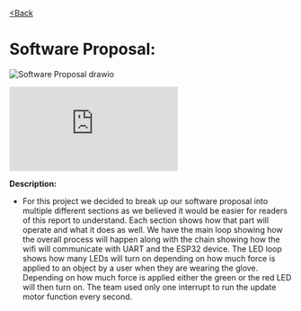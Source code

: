 [<Back](https://team-208-github-io.github.io/Team-208/)

# Software Proposal: 

![Software Proposal drawio](https://user-images.githubusercontent.com/122709159/221672865-13ffddee-1672-40e5-96d5-aaabdc75f1db.png)

![Software Proposal.pdf](https://github.com/Team-208-github-io/Team-208/files/10843849/Software.Proposal.drawio.pdf)

**Description:**
* For this project we decided to break up our software proposal into multiple different sections as we believed it would be easier for readers of this report to understand\. Each section shows how that part will operate and what it does as well\. We have the main loop showing how the overall process will happen along with the chain showing how the wifi will communicate with UART and the ESP32 device\.  The LED loop shows how many LEDs will turn on depending on how much force is applied to an object by a user when they are wearing the glove\. Depending on how much force is applied either the green or the red LED will then turn on\. The team used only one interrupt to run the update motor function every second\.


